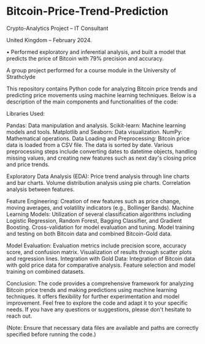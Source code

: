 # Bitcoin-Price-Trend-Prediction
Crypto-Analytics Project – IT Consultant

United Kingdom – February 2024.

•	Performed exploratory and inferential analysis, and built a model that predicts the price of Bitcoin with 79% precision and accuracy.

A group project performed for a course module in the University of Strathclyde

This repository contains Python code for analyzing Bitcoin price trends and predicting price movements using machine learning techniques. Below is a description of the main components and functionalities of the code:

Libraries Used: 

Pandas: Data manipulation and analysis. Scikit-learn: Machine learning models and tools. Matplotlib and Seaborn: Data visualization. NumPy: Mathematical operations. Data Loading and Preprocessing: Bitcoin price data is loaded from a CSV file. The data is sorted by date. Various preprocessing steps include converting dates to datetime objects, handling missing values, and creating new features such as next day's closing price and price trends.

Exploratory Data Analysis (EDA): Price trend analysis through line charts and bar charts. Volume distribution analysis using pie charts. Correlation analysis between features.

Feature Engineering: Creation of new features such as price change, moving averages, and volatility indicators (e.g., Bollinger Bands). Machine Learning Models: Utilization of several classification algorithms including Logistic Regression, Random Forest, Bagging Classifier, and Gradient Boosting. Cross-validation for model evaluation and tuning. Model training and testing on both Bitcoin data and combined Bitcoin-Gold data.

Model Evaluation: Evaluation metrics include precision score, accuracy score, and confusion matrix. Visualization of results through scatter plots and regression lines. Integration with Gold Data: Integration of Bitcoin data with gold price data for comparative analysis. Feature selection and model training on combined datasets.

Conclusion: The code provides a comprehensive framework for analyzing Bitcoin price trends and making predictions using machine learning techniques. It offers flexibility for further experimentation and model improvement. Feel free to explore the code and adapt it to your specific needs. If you have any questions or suggestions, please don't hesitate to reach out.

(Note: Ensure that necessary data files are available and paths are correctly specified before running the code.)
